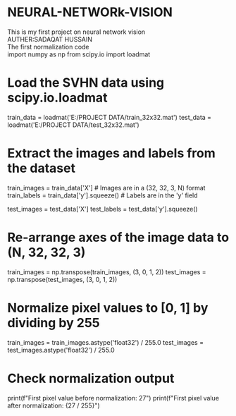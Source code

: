 # NEURAL-NETWORk-VISION
This is my first project on neural network vision
<br>
AUTHER:SADAQAT HUSSAIN
<br>
The first normalization code
<br>
import numpy as np
from scipy.io import loadmat

# Load the SVHN data using scipy.io.loadmat
train_data = loadmat('E:/PROJECT DATA/train_32x32.mat')
test_data = loadmat('E:/PROJECT DATA/test_32x32.mat')

# Extract the images and labels from the dataset
train_images = train_data['X']  # Images are in a (32, 32, 3, N) format
train_labels = train_data['y'].squeeze()  # Labels are in the 'y' field

test_images = test_data['X']
test_labels = test_data['y'].squeeze()

# Re-arrange axes of the image data to (N, 32, 32, 3)
train_images = np.transpose(train_images, (3, 0, 1, 2))
test_images = np.transpose(test_images, (3, 0, 1, 2))

# Normalize pixel values to [0, 1] by dividing by 255
train_images = train_images.astype('float32') / 255.0
test_images = test_images.astype('float32') / 255.0

# Check normalization output
print(f"First pixel value before normalization: 27")
print(f"First pixel value after normalization: {27 / 255}")


